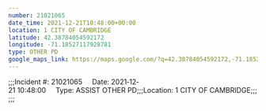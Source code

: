```yaml
---
number: 21021065
date_time: 2021-12-21T10:48:00+00:00
location: 1 CITY OF CAMBRIDGE
latitude: 42.38784054592172
longitude: -71.18527117928781
type: OTHER PD
google_maps_link: https://maps.google.com/?q=42.38784054592172,-71.18527117928781
---
```


;;;Incident #: 21021065     Date: 2021‐12‐21 10:48:00     Type: ASSIST OTHER PD;;;Location: 1 CITY OF CAMBRIDGE;;;;;;
